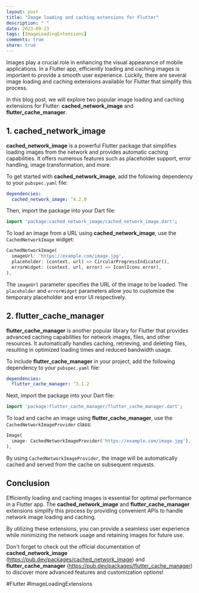 ```yaml
---
layout: post
title: "Image loading and caching extensions for Flutter"
description: " "
date: 2023-09-23
tags: [ImageLoadingExtensions]
comments: true
share: true
---
```


Images play a crucial role in enhancing the visual appearance of mobile applications. In a Flutter app, efficiently loading and caching images is important to provide a smooth user experience. Luckily, there are several image loading and caching extensions available for Flutter that simplify this process.

In this blog post, we will explore two popular image loading and caching extensions for Flutter: **cached_network_image** and **flutter_cache_manager**.

## 1. cached_network_image

**cached_network_image** is a powerful Flutter package that simplifies loading images from the network and provides automatic caching capabilities. It offers numerous features such as placeholder support, error handling, image transformation, and more.

To get started with **cached_network_image**, add the following dependency to your `pubspec.yaml` file:

```yaml
dependencies:
  cached_network_image: ^4.2.0
```

Then, import the package into your Dart file:

```dart
import 'package:cached_network_image/cached_network_image.dart';
```

To load an image from a URL using **cached_network_image**, use the `CachedNetworkImage` widget:

```dart
CachedNetworkImage(
  imageUrl: 'https://example.com/image.jpg',
  placeholder: (context, url) => CircularProgressIndicator(),
  errorWidget: (context, url, error) => Icon(Icons.error),
),
```

The `imageUrl` parameter specifies the URL of the image to be loaded. The `placeholder` and `errorWidget` parameters allow you to customize the temporary placeholder and error UI respectively.

## 2. flutter_cache_manager

**flutter_cache_manager** is another popular library for Flutter that provides advanced caching capabilities for network images, files, and other resources. It automatically handles caching, retrieving, and deleting files, resulting in optimized loading times and reduced bandwidth usage.

To include **flutter_cache_manager** in your project, add the following dependency to your `pubspec.yaml` file:

```yaml
dependencies:
  flutter_cache_manager: ^3.1.2
```

Next, import the package into your Dart file:

```dart
import 'package:flutter_cache_manager/flutter_cache_manager.dart';
```

To load and cache an image using **flutter_cache_manager**, use the `CachedNetworkImageProvider` class:

```dart
Image(
  image: CachedNetworkImageProvider('https://example.com/image.jpg'),
),
```

By using `CachedNetworkImageProvider`, the image will be automatically cached and served from the cache on subsequent requests.

## Conclusion

Efficiently loading and caching images is essential for optimal performance in a Flutter app. The **cached_network_image** and **flutter_cache_manager** extensions simplify this process by providing convenient APIs to handle network image loading and caching.

By utilizing these extensions, you can provide a seamless user experience while minimizing the network usage and retaining images for future use.

Don't forget to check out the official documentation of **cached_network_image** (https://pub.dev/packages/cached_network_image) and **flutter_cache_manager** (https://pub.dev/packages/flutter_cache_manager) to discover more advanced features and customization options!

\#Flutter #ImageLoadingExtensions